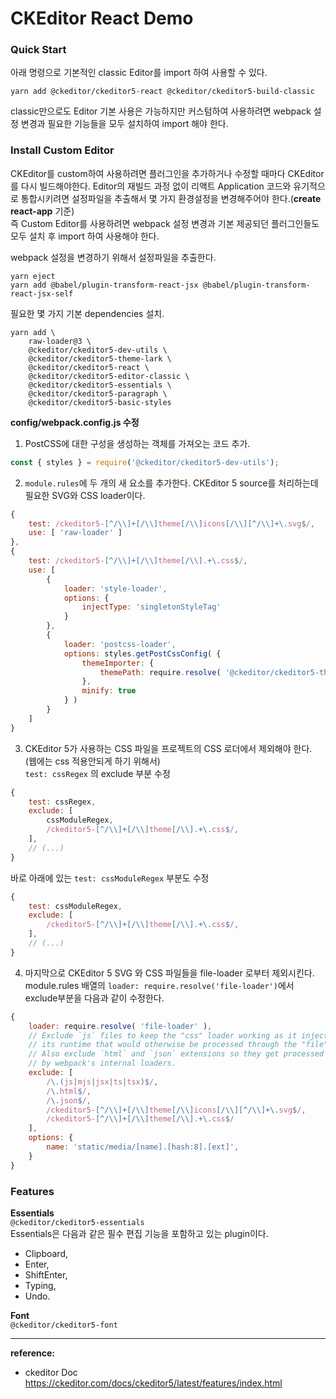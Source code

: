 # CKEditor React Demo

### Quick Start

아래 명령으로 기본적인 classic Editor를 import 하여 사용할 수 있다.

```
yarn add @ckeditor/ckeditor5-react @ckeditor/ckeditor5-build-classic
```

classic만으로도 Editor 기본 사용은 가능하지만 커스텀하여 사용하려면 webpack 설정 변경과 필요한 기능들을 모두 설치하여 import 해야 한다.

### Install Custom Editor

CKEditor를 custom하여 사용하려면 플러그인을 추가하거나 수정할 때마다 CKEditor를 다시 빌드해야한다. Editor의 재빌드 과정 없이 리액트 Application 코드와 유기적으로 통합시키려면 설정파일을 추출해서 몇 가지 환경설정을 변경해주어야 한다.(**create react-app** 기준)  
즉 Custom Editor를 사용하려면 webpack 설정 변경과 기본 제공되던 플러그인들도 모두 설치 후 import 하여 사용해야 한다.

webpack 설정을 변경하기 위해서 설정파일을 추출한다.

```
yarn eject
yarn add @babel/plugin-transform-react-jsx @babel/plugin-transform-react-jsx-self
```

필요한 몇 가지 기본 dependencies 설치.

```
yarn add \
    raw-loader@3 \
    @ckeditor/ckeditor5-dev-utils \
    @ckeditor/ckeditor5-theme-lark \
    @ckeditor/ckeditor5-react \
    @ckeditor/ckeditor5-editor-classic \
    @ckeditor/ckeditor5-essentials \
    @ckeditor/ckeditor5-paragraph \
    @ckeditor/ckeditor5-basic-styles
```

**config/webpack.config.js 수정**

1. PostCSS에 대한 구성을 생성하는 객체를 가져오는 코드 추가.

```javascript
const { styles } = require('@ckeditor/ckeditor5-dev-utils');
```

2. `module.rules`에 두 개의 새 요소를 추가한다. CKEditor 5 source를 처리하는데 필요한 SVG와 CSS loader이다.

```javascript
{
    test: /ckeditor5-[^/\\]+[/\\]theme[/\\]icons[/\\][^/\\]+\.svg$/,
    use: [ 'raw-loader' ]
},
{
    test: /ckeditor5-[^/\\]+[/\\]theme[/\\].+\.css$/,
    use: [
        {
            loader: 'style-loader',
            options: {
                injectType: 'singletonStyleTag'
            }
        },
        {
            loader: 'postcss-loader',
            options: styles.getPostCssConfig( {
                themeImporter: {
                    themePath: require.resolve( '@ckeditor/ckeditor5-theme-lark' )
                },
                minify: true
            } )
        }
    ]
}
```

3. CKEditor 5가 사용하는 CSS 파일을 프로젝트의 CSS 로더에서 제외해야 한다. (웹에는 css 적용안되게 하기 위해서)  
   `test: cssRegex` 의 exclude 부분 수정

```javascript
{
    test: cssRegex,
    exclude: [
        cssModuleRegex,
        /ckeditor5-[^/\\]+[/\\]theme[/\\].+\.css$/,
    ],
    // (...)
}
```

바로 아래에 있는 `test: cssModuleRegex` 부분도 수정

```javascript
{
    test: cssModuleRegex,
    exclude: [
        /ckeditor5-[^/\\]+[/\\]theme[/\\].+\.css$/,
    ],
    // (...)
}
```

4. 마지막으로 CKEditor 5 SVG 와 CSS 파일들을 file-loader 로부터 제외시킨다.  
   module.rules 배열의 `loader: require.resolve('file-loader')`에서 exclude부분을 다음과 같이 수정한다.

```javascript
{
    loader: require.resolve( 'file-loader' ),
    // Exclude `js` files to keep the "css" loader working as it injects
    // its runtime that would otherwise be processed through the "file" loader.
    // Also exclude `html` and `json` extensions so they get processed
    // by webpack's internal loaders.
    exclude: [
        /\.(js|mjs|jsx|ts|tsx)$/,
        /\.html$/,
        /\.json$/,
        /ckeditor5-[^/\\]+[/\\]theme[/\\]icons[/\\][^/\\]+\.svg$/,
        /ckeditor5-[^/\\]+[/\\]theme[/\\].+\.css$/
    ],
    options: {
        name: 'static/media/[name].[hash:8].[ext]',
    }
}
```

### Features

**Essentials**  
`@ckeditor/ckeditor5-essentials`  
Essentials은 다음과 같은 필수 편집 기능을 포함하고 있는 plugin이다.

- Clipboard,
- Enter,
- ShiftEnter,
- Typing,
- Undo.

**Font**  
`@ckeditor/ckeditor5-font`

<hr>

**reference:**

- ckeditor Doc  
  <https://ckeditor.com/docs/ckeditor5/latest/features/index.html>
